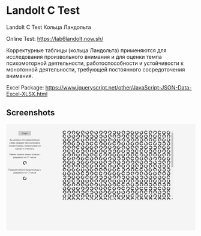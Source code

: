 # Landolt C Test
Landolt C Test
Кольца Ландольта 

Online Test: https://lab6landolt.now.sh/

Корректурные таблицы (кольца Ландольта) применяются для исследования произвольного внимания 
и для оценки темпа психомоторной деятельности, работоспособности и устойчивости к монотонной деятельности, 
требующей постоянного сосредоточения внимания.

Excel Package: 
https://www.jqueryscript.net/other/JavaScript-JSON-Data-Excel-XLSX.html

## Screenshots

![Main Page](https://github.com/odysseymemoirs/landolt-test/blob/master/image.png)
